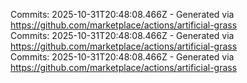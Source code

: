 Commits: 2025-10-31T20:48:08.466Z - Generated via https://github.com/marketplace/actions/artificial-grass
<br>
Commits: 2025-10-31T20:48:08.466Z - Generated via https://github.com/marketplace/actions/artificial-grass
<br>
Commits: 2025-10-31T20:48:08.466Z - Generated via https://github.com/marketplace/actions/artificial-grass
<br>
